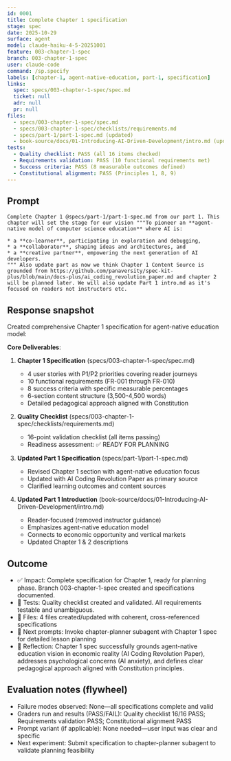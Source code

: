 ```yaml
---
id: 0001
title: Complete Chapter 1 specification
stage: spec
date: 2025-10-29
surface: agent
model: claude-haiku-4-5-20251001
feature: 003-chapter-1-spec
branch: 003-chapter-1-spec
user: claude-code
command: /sp.specify
labels: [chapter-1, agent-native-education, part-1, specification]
links:
  spec: specs/003-chapter-1-spec/spec.md
  ticket: null
  adr: null
  pr: null
files:
  - specs/003-chapter-1-spec/spec.md
  - specs/003-chapter-1-spec/checklists/requirements.md
  - specs/part-1/part-1-spec.md (updated)
  - book-source/docs/01-Introducing-AI-Driven-Development/intro.md (updated)
tests:
  - Quality checklist: PASS (all 16 items checked)
  - Requirements validation: PASS (10 functional requirements met)
  - Success criteria: PASS (8 measurable outcomes defined)
  - Constitutional alignment: PASS (Principles 1, 8, 9)
---
```


## Prompt

```
Complete Chapter 1 @specs/part-1/part-1-spec.md from our part 1. This chapter will set the stage for our vision """To pioneer an **agent-native model of computer science education** where AI is:

* a **co-learner**, participating in exploration and debugging,
* a **collaborator**, shaping ideas and architectures, and
* a **creative partner**, empowering the next generation of AI developers.
""" Also update part as now we think Chapter 1 Content Source is grounded from https://github.com/panaversity/spec-kit-plus/blob/main/docs-plus/ai_coding_revolution_paper.md and chapter 2 will be planned later. We will also update Part 1 intro.md as it's focused on readers not instructors etc.
```

## Response snapshot

Created comprehensive Chapter 1 specification for agent-native education model:

**Core Deliverables**:
1. **Chapter 1 Specification** (specs/003-chapter-1-spec/spec.md)
   - 4 user stories with P1/P2 priorities covering reader journeys
   - 10 functional requirements (FR-001 through FR-010)
   - 8 success criteria with specific measurable percentages
   - 6-section content structure (3,500-4,500 words)
   - Detailed pedagogical approach aligned with Constitution

2. **Quality Checklist** (specs/003-chapter-1-spec/checklists/requirements.md)
   - 16-point validation checklist (all items passing)
   - Readiness assessment: ✅ READY FOR PLANNING

3. **Updated Part 1 Specification** (specs/part-1/part-1-spec.md)
   - Revised Chapter 1 section with agent-native education focus
   - Updated with AI Coding Revolution Paper as primary source
   - Clarified learning outcomes and content sources

4. **Updated Part 1 Introduction** (book-source/docs/01-Introducing-AI-Driven-Development/intro.md)
   - Reader-focused (removed instructor guidance)
   - Emphasizes agent-native education model
   - Connects to economic opportunity and vertical markets
   - Updated Chapter 1 & 2 descriptions

## Outcome

- ✅ Impact: Complete specification for Chapter 1, ready for planning phase. Branch 003-chapter-1-spec created and specifications documented.
- 🧪 Tests: Quality checklist created and validated. All requirements testable and unambiguous.
- 📁 Files: 4 files created/updated with coherent, cross-referenced specifications
- 🔁 Next prompts: Invoke chapter-planner subagent with Chapter 1 spec for detailed lesson planning
- 🧠 Reflection: Chapter 1 spec successfully grounds agent-native education vision in economic reality (AI Coding Revolution Paper), addresses psychological concerns (AI anxiety), and defines clear pedagogical approach aligned with Constitution principles.

## Evaluation notes (flywheel)

- Failure modes observed: None—all specifications complete and valid
- Graders run and results (PASS/FAIL): Quality checklist 16/16 PASS; Requirements validation PASS; Constitutional alignment PASS
- Prompt variant (if applicable): None needed—user input was clear and specific
- Next experiment: Submit specification to chapter-planner subagent to validate planning feasibility
